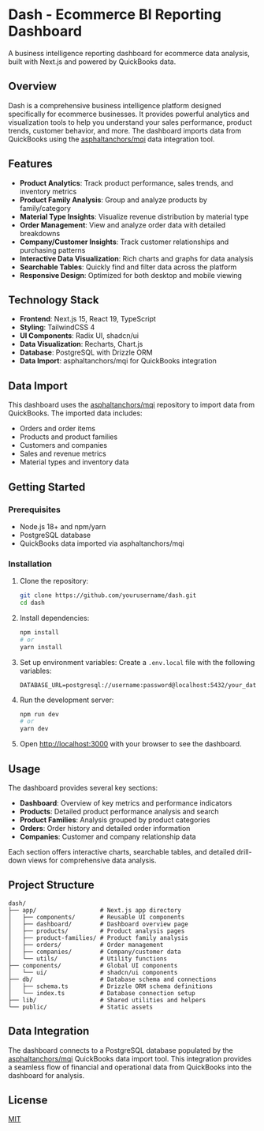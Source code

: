 # Dash - Ecommerce BI Reporting Dashboard

A business intelligence reporting dashboard for ecommerce data analysis, built with Next.js and powered by QuickBooks data.

## Overview

Dash is a comprehensive business intelligence platform designed specifically for ecommerce businesses. It provides powerful analytics and visualization tools to help you understand your sales performance, product trends, customer behavior, and more. The dashboard imports data from QuickBooks using the [asphaltanchors/mqi](https://github.com/asphaltanchors/mqi) data integration tool.

## Features

- **Product Analytics**: Track product performance, sales trends, and inventory metrics
- **Product Family Analysis**: Group and analyze products by family/category
- **Material Type Insights**: Visualize revenue distribution by material type
- **Order Management**: View and analyze order data with detailed breakdowns
- **Company/Customer Insights**: Track customer relationships and purchasing patterns
- **Interactive Data Visualization**: Rich charts and graphs for data analysis
- **Searchable Tables**: Quickly find and filter data across the platform
- **Responsive Design**: Optimized for both desktop and mobile viewing

## Technology Stack

- **Frontend**: Next.js 15, React 19, TypeScript
- **Styling**: TailwindCSS 4
- **UI Components**: Radix UI, shadcn/ui
- **Data Visualization**: Recharts, Chart.js
- **Database**: PostgreSQL with Drizzle ORM
- **Data Import**: asphaltanchors/mqi for QuickBooks integration

## Data Import

This dashboard uses the [asphaltanchors/mqi](https://github.com/asphaltanchors/mqi) repository to import data from QuickBooks. The imported data includes:

- Orders and order items
- Products and product families
- Customers and companies
- Sales and revenue metrics
- Material types and inventory data

## Getting Started

### Prerequisites

- Node.js 18+ and npm/yarn
- PostgreSQL database
- QuickBooks data imported via asphaltanchors/mqi

### Installation

1. Clone the repository:
   ```bash
   git clone https://github.com/yourusername/dash.git
   cd dash
   ```

2. Install dependencies:
   ```bash
   npm install
   # or
   yarn install
   ```

3. Set up environment variables:
   Create a `.env.local` file with the following variables:
   ```
   DATABASE_URL=postgresql://username:password@localhost:5432/your_database
   ```

4. Run the development server:
   ```bash
   npm run dev
   # or
   yarn dev
   ```

5. Open [http://localhost:3000](http://localhost:3000) with your browser to see the dashboard.

## Usage

The dashboard provides several key sections:

- **Dashboard**: Overview of key metrics and performance indicators
- **Products**: Detailed product performance analysis and search
- **Product Families**: Analysis grouped by product categories
- **Orders**: Order history and detailed order information
- **Companies**: Customer and company relationship data

Each section offers interactive charts, searchable tables, and detailed drill-down views for comprehensive data analysis.

## Project Structure

```
dash/
├── app/                  # Next.js app directory
│   ├── components/       # Reusable UI components
│   ├── dashboard/        # Dashboard overview page
│   ├── products/         # Product analysis pages
│   ├── product-families/ # Product family analysis
│   ├── orders/           # Order management
│   ├── companies/        # Company/customer data
│   └── utils/            # Utility functions
├── components/           # Global UI components
│   └── ui/               # shadcn/ui components
├── db/                   # Database schema and connections
│   ├── schema.ts         # Drizzle ORM schema definitions
│   └── index.ts          # Database connection setup
├── lib/                  # Shared utilities and helpers
└── public/               # Static assets
```

## Data Integration

The dashboard connects to a PostgreSQL database populated by the [asphaltanchors/mqi](https://github.com/asphaltanchors/mqi) QuickBooks data import tool. This integration provides a seamless flow of financial and operational data from QuickBooks into the dashboard for analysis.

## License

[MIT](LICENSE)
